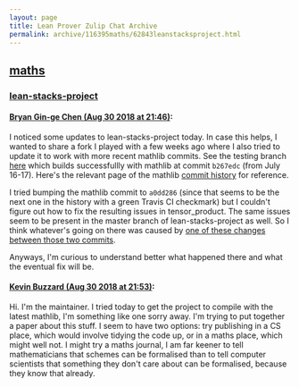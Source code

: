 ```yaml
---
layout: page
title: Lean Prover Zulip Chat Archive 
permalink: archive/116395maths/62843leanstacksproject.html
---
```


## [maths](index.html)
### [lean-stacks-project](62843leanstacksproject.html)

#### [Bryan Gin-ge Chen (Aug 30 2018 at 21:46)](https://leanprover.zulipchat.com/#narrow/stream/116395-maths/topic/lean-stacks-project/near/133081672):
I noticed some updates to lean-stacks-project today. In case this helps, I wanted to share a fork I played with a few weeks ago where I also tried to update it to work with more recent mathlib commits. See the testing branch [here](https://github.com/bryangingechen/lean-stacks-project/tree/testing) which builds successfullly with mathlib at commit `b267edc` (from July 16-17).  Here's the relevant page of the mathlib [commit history](https://github.com/leanprover/mathlib/commits/master?after=86c955eb424b70b493aa5b9594a91a0a14ba462d+139) for reference.

I tried bumping the mathlib commit to `a0dd286` (since that seems to be the next one in the history with a green Travis CI checkmark) but I couldn't figure out how to fix the resulting issues in tensor_product. The same issues seem to be present in the master branch of lean-stacks-project as well. So I think whatever's going on there was caused by [one of these changes between those two commits](https://github.com/leanprover/mathlib/compare/b267edc...a0dd286). 

Anyways, I'm curious to understand better what happened there and what the eventual fix will be.

#### [Kevin Buzzard (Aug 30 2018 at 21:53)](https://leanprover.zulipchat.com/#narrow/stream/116395-maths/topic/lean-stacks-project/near/133082064):
Hi. I'm the maintainer. I tried today to get the project to compile with the latest mathlib, I'm something like one sorry away. I'm trying to put together a paper about this stuff. I seem to have two options: try publishing in a CS place, which would involve tidying the code up, or in a maths place, which might well not. I might try a maths journal, I am far keener to tell mathematicians that schemes can be formalised than to tell computer scientists that something they don't care about can be formalised, because they know that already.

